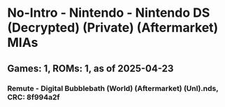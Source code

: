 # No-Intro - Nintendo - Nintendo DS (Decrypted) (Private) (Aftermarket) MIAs
## Games: 1, ROMs: 1, as of 2025-04-23

### Remute - Digital Bubblebath (World) (Aftermarket) (Unl).nds, CRC: 8f994a2f
